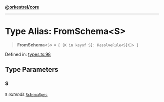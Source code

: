 [**@orkestrel/core**](../index.md)

***

# Type Alias: FromSchema\<S\>

> **FromSchema**\<`S`\> = `{ [K in keyof S]: ResolveRule<S[K]> }`

Defined in: [types.ts:98](https://github.com/orkestrel/core/blob/cbe5b2d7b027ca6f0f1301ef32750afb69b4764b/src/types.ts#L98)

## Type Parameters

### S

`S` *extends* [`SchemaSpec`](SchemaSpec.md)

